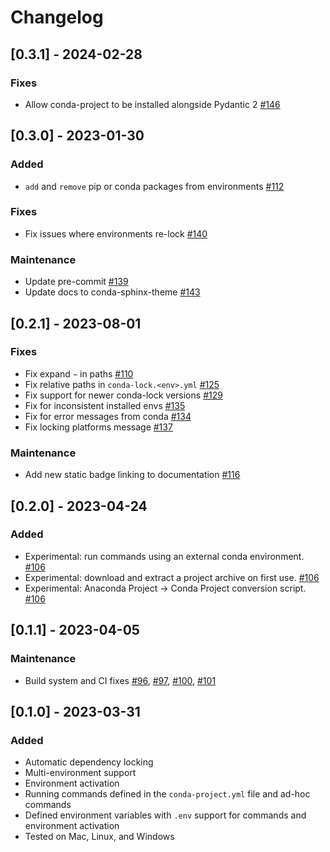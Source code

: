 # Changelog

## [0.3.1] - 2024-02-28

### Fixes

- Allow conda-project to be installed alongside Pydantic 2 [#146](https://github.com/conda-incubator/conda-project/pull/146)

## [0.3.0] - 2023-01-30

### Added

- `add` and `remove` pip or conda packages from environments [#112](https://github.com/conda-incubator/conda-project/pull/112)

### Fixes

- Fix issues where environments re-lock [#140](https://github.com/conda-incubator/conda-project/pull/140)

### Maintenance

- Update pre-commit [#139](https://github.com/conda-incubator/conda-project/pull/139)
- Update docs to conda-sphinx-theme [#143](https://github.com/conda-incubator/conda-project/pull/143)

## [0.2.1] - 2023-08-01

### Fixes

- Fix expand `~` in paths [#110](https://github.com/conda-incubator/conda-project/pull/110)
- Fix relative paths in `conda-lock.<env>.yml` [#125](https://github.com/conda-incubator/conda-project/pull/125)
- Fix support for newer conda-lock versions [#129](https://github.com/conda-incubator/conda-project/pull/129)
- Fix for inconsistent installed envs [#135](https://github.com/conda-incubator/conda-project/pull/135)
- Fix for error messages from conda [#134](https://github.com/conda-incubator/conda-project/pull/134)
- Fix locking platforms message [#137](https://github.com/conda-incubator/conda-project/pull/137)

### Maintenance

- Add new static badge linking to documentation [#116](https://github.com/conda-incubator/conda-project/pull/116)

## [0.2.0] - 2023-04-24

### Added

- Experimental: run commands using an external conda environment. [#106](https://github.com/conda-incubator/conda-project/pull/106)
- Experimental: download and extract a project archive on first use. [#106](https://github.com/conda-incubator/conda-project/pull/106)
- Experimental: Anaconda Project -> Conda Project conversion script. [#106](https://github.com/conda-incubator/conda-project/pull/106)

## [0.1.1] - 2023-04-05

### Maintenance

- Build system and CI fixes [#96](https://github.com/conda-incubator/conda-project/pull/96), [#97](https://github.com/conda-incubator/conda-project/pull/97), [#100](https://github.com/conda-incubator/conda-project/pull/100), [#101](https://github.com/conda-incubator/conda-project/pull/101)

## [0.1.0] - 2023-03-31

### Added

- Automatic dependency locking
- Multi-environment support
- Environment activation
- Running commands defined in the `conda-project.yml` file and ad-hoc commands
- Defined environment variables with `.env` support for commands and environment activation
- Tested on Mac, Linux, and Windows
